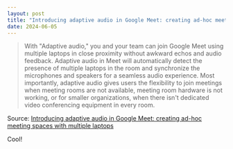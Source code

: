 ```yaml
---
layout: post
title: "Introducing adaptive audio in Google Meet: creating ad-hoc meeting spaces with multiple laptops"
date: 2024-06-05
---
```


> With "Adaptive audio," you and your team can join Google Meet using
multiple laptops in close proximity without awkward echos and audio
feedback. Adaptive audio in Meet will automatically detect the presence of
multiple laptops in the room and synchronize the microphones and speakers
for a seamless audio experience. Most importantly, adaptive audio gives
users the flexibility to join meetings when meeting rooms are not
available, meeting room hardware is not working, or for smaller
organizations, when there isn't dedicated video conferencing equipment in
every room.

Source: [Introducing adaptive audio in Google Meet: creating ad-hoc meeting
spaces with multiple laptops](
https://workspaceupdates.googleblog.com/2024/05/google-meet-adaptive-audio.html
)

Cool!

